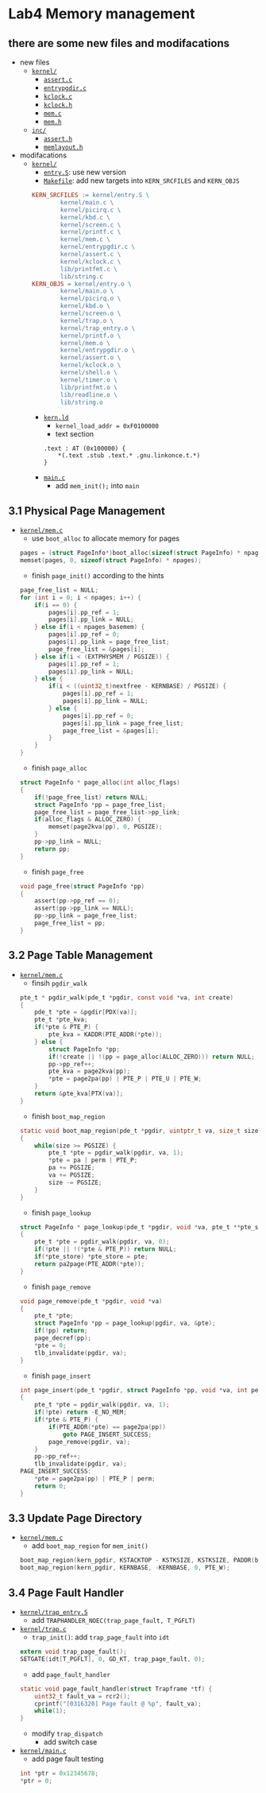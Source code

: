 # Lab4 Memory management

## there are some new files and modifacations
- new files
    - [`kernel/`](nctuos/kernel)
        - [`assert.c`](nctuos/kernel/assert.c)
        - [`entrypgdir.c`](nctuos/kernel/entrypgdir.c)
        - [`kclock.c`](nctuos/kernel/kclock.c)
        - [`kclock.h`](nctuos/kernel/kclock.h)
        - [`mem.c`](nctuos/kernel/mem.c)
        - [`mem.h`](nctuos/kernel/mem.h)
    - [`inc/`](nctuos/inc)
        - [`assert.h`](nctuos/inc/assert.h)
        - [`memlayout.h`](nctuos/inc/memlayout.h)
- modifacations
    - [`kernel/`](nctuos/kernel)
        - [`entry.S`](nctuos/kernel/entry.S): use new version
        - [`Makefile`](nctuos/kernel/Makefile): add new targets into `KERN_SRCFILES` and `KERN_OBJS`
        ```makefile
        KERN_SRCFILES := kernel/entry.S \
                kernel/main.c \
                kernel/picirq.c \
                kernel/kbd.c \
                kernel/screen.c \
                kernel/printf.c \
                kernel/mem.c \
                kernel/entrypgdir.c \
                kernel/assert.c \
                kernel/kclock.c \
                lib/printfmt.c \
                lib/string.c
        KERN_OBJS = kernel/entry.o \
                kernel/main.o \
                kernel/picirq.o \
                kernel/kbd.o \
                kernel/screen.o \
                kernel/trap.o \
                kernel/trap_entry.o \
                kernel/printf.o \
                kernel/mem.o \
                kernel/entrypgdir.o \
                kernel/assert.o \
                kernel/kclock.o \
                kernel/shell.o \
                kernel/timer.o \
                lib/printfmt.o \
                lib/readline.o \
                lib/string.o
        ```
        - [`kern.ld`](nctuos/kernel/kern.ld)
            - `kernel_load_addr = 0xF0100000`
            - text section
            ```
            .text : AT (0x100000) {
                *(.text .stub .text.* .gnu.linkonce.t.*)
            }
            ```
        - [`main.c`](nctuos/kernel/main.c)
            - add `mem_init();` into `main`
## 3.1 Physical Page Management
- [`kernel/mem.c`](nctuos/kernel/mem.c)
    - use `boot_alloc` to allocate memory for pages
    ```c
    pages = (struct PageInfo*)boot_alloc(sizeof(struct PageInfo) * npages);
    memset(pages, 0, sizeof(struct PageInfo) * npages);
    ```
    - finish `page_init()` according to the hints
    ```c
    page_free_list = NULL;
    for (int i = 0; i < npages; i++) {
        if(i == 0) {
            pages[i].pp_ref = 1;
            pages[i].pp_link = NULL;
        } else if(i < npages_basemem) {
            pages[i].pp_ref = 0;
            pages[i].pp_link = page_free_list;
            page_free_list = &pages[i];
        } else if(i < (EXTPHYSMEM / PGSIZE)) {
            pages[i].pp_ref = 1;
            pages[i].pp_link = NULL;
        } else {
            if(i < ((uint32_t)nextfree - KERNBASE) / PGSIZE) {
                pages[i].pp_ref = 1;
                pages[i].pp_link = NULL;
            } else {
                pages[i].pp_ref = 0;
                pages[i].pp_link = page_free_list;
                page_free_list = &pages[i];
            }
        }
    }
    ```
    - finish `page_alloc`
    ```c
    struct PageInfo * page_alloc(int alloc_flags)
    {
        if(!page_free_list) return NULL;
        struct PageInfo *pp = page_free_list;
        page_free_list = page_free_list->pp_link;
        if(alloc_flags & ALLOC_ZERO) {
            memset(page2kva(pp), 0, PGSIZE);
        }
        pp->pp_link = NULL;
        return pp;
    }
    ```
    - finish `page_free`
    ```c
    void page_free(struct PageInfo *pp)
    {
        assert(pp->pp_ref == 0);
        assert(pp->pp_link == NULL);
        pp->pp_link = page_free_list;
        page_free_list = pp;
    }
    ```

## 3.2 Page Table Management
- [`kernel/mem.c`](nctuos/kernel/mem.c)
    - finsih `pgdir_walk`
    ```c
    pte_t * pgdir_walk(pde_t *pgdir, const void *va, int create)
    {
        pde_t *pte = &pgdir[PDX(va)];
        pte_t *pte_kva;
        if(*pte & PTE_P) {
            pte_kva = KADDR(PTE_ADDR(*pte));
        } else {
            struct PageInfo *pp;
            if(!create || !(pp = page_alloc(ALLOC_ZERO))) return NULL;
            pp->pp_ref++;
            pte_kva = page2kva(pp);
            *pte = page2pa(pp) | PTE_P | PTE_U | PTE_W;
        }
        return &pte_kva[PTX(va)];
    }
    ```
    - finish `boot_map_region`
    ```c
    static void boot_map_region(pde_t *pgdir, uintptr_t va, size_t size, physaddr_t pa, int perm)
    {
        while(size >= PGSIZE) {
            pte_t *pte = pgdir_walk(pgdir, va, 1);
            *pte = pa | perm | PTE_P;
            pa += PGSIZE;
            va += PGSIZE;
            size -= PGSIZE;
        }
    }
    ```
    - finish `page_lookup`
    ```c
    struct PageInfo * page_lookup(pde_t *pgdir, void *va, pte_t **pte_store)
    {
        pte_t *pte = pgdir_walk(pgdir, va, 0);
        if(!pte || !(*pte & PTE_P)) return NULL;
        if(*pte_store) *pte_store = pte;
        return pa2page(PTE_ADDR(*pte));
    }
    ```
    - finish `page_remove`
    ```c
    void page_remove(pde_t *pgdir, void *va)
    {
        pte_t *pte;
        struct PageInfo *pp = page_lookup(pgdir, va, &pte);
        if(!pp) return;
        page_decref(pp);
        *pte = 0;
        tlb_invalidate(pgdir, va);
    }
    ```
    - finish `page_insert`
    ```c
    int page_insert(pde_t *pgdir, struct PageInfo *pp, void *va, int perm)
    {
        pte_t *pte = pgdir_walk(pgdir, va, 1);
        if(!pte) return -E_NO_MEM;
        if(*pte & PTE_P) {
            if(PTE_ADDR(*pte) == page2pa(pp))
                goto PAGE_INSERT_SUCCESS;
            page_remove(pgdir, va);
        }
        pp->pp_ref++;
        tlb_invalidate(pgdir, va);
    PAGE_INSERT_SUCCESS:
        *pte = page2pa(pp) | PTE_P | perm;
        return 0;
    }
    ```

## 3.3 Update Page Directory
- [`kernel/mem.c`](nctuos/kernel/mem.c)
    - add `boot_map_region` for `mem_init()`
    ```c
    boot_map_region(kern_pgdir, KSTACKTOP - KSTKSIZE, KSTKSIZE, PADDR(bootstack), PTE_W);
    boot_map_region(kern_pgdir, KERNBASE, -KERNBASE, 0, PTE_W);
    ```

## 3.4 Page Fault Handler 
- [`kernel/trap_entry.S`](nctuos/kernel/trap_entry.S)
    - add `TRAPHANDLER_NOEC(trap_page_fault, T_PGFLT)`
- [`kernel/trap.c`](nctuos/kernel/trap.c)
    - `trap_init()`: add `trap_page_fault` into `idt`
    ```c
    extern void trap_page_fault();
    SETGATE(idt[T_PGFLT], 0, GD_KT, trap_page_fault, 0);
    ```
    - add `page_fault_handler`
    ```c
    static void page_fault_handler(struct Trapframe *tf) {
        uint32_t fault_va = rcr2();
        cprintf("[0316320] Page fault @ %p", fault_va);
        while(1);
    }
    ```
    - modify `trap_dispatch`
        - add switch case
- [`kernel/main.c`](nctuos/kernel/main.c)
    - add page fault testing
    ```c
    int *ptr = 0x12345678;
    *ptr = 0;
    ```

